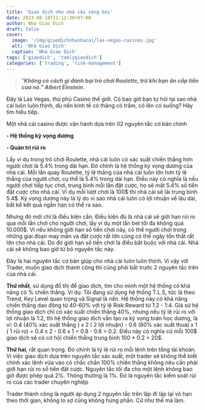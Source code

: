 ```yaml
---
title: 'Giao dịch như nhà cái sòng bài'
date: 2023-08-18T11:12:30+07:00
author: Nha Giao Dich
draft: false
cover:
  image: '/img/giaodichnhunhacai/las-vegas-casinos.jpg'
  alt: 'Nhà Giao Dịch'
  caption: 'Nhà Giao Dịch'
tags: ['giaodich', 'tamlygiaodich']
categories: ['trading', 'risk-management']
---
```


> "**_Không có cách gì đánh bại trò chơi Roulette, trừ khi bạn ăn cắp tiền của nó." Albert Einstein_**.

Đây là Las Vegas, thủ phủ Casino thế giới. Có bao giờ bạn tự hỏi tại sao nhà cái luôn luôn thịnh, dù nền kinh tế có thăng có trầm, có lên có xuống? Hãy tìm hiểu tiếp.

Một nhà cái casino được vận hành dựa trên 02 nguyên tắc cơ bản chính

**\- Hệ thống kỳ vọng dương**

**\- Quản trị rủi ro**

Lấy ví dụ trong trò chơi Roulette, nhà cái luôn có xác suất chiến thắng hơn người chơi là 5.4% trong dài hạn. Đó chính là hệ thống kỳ vọng dương của nhà cái. Mỗi lần quay Roulette, tỷ lệ thắng của nhà cái luôn lớn hơn tỷ lệ thắng của người chơi, cụ thể là 5.4% trong dài hạn. Điều này có nghĩa là nếu người chơi tiếp tục chơi, trung bình mỗi lần đặt cược, họ sẽ mất 5.4% số tiền đặt cược cho nhà cái. Ví dụ mỗi lượt chơi là 100$ thì nhà cái sẽ lãi trung bình 5.4$. Kỳ vọng dương này là lý do vì sao nhà cái luôn có lợi nhuận về lâu dài, bất kể kết quả ngắn hạn có thể ra sao.

Nhưng đó mới chỉ là điều kiện cần. Điều kiện đủ là nhà cái sẽ giới hạn rủi ro qua mỗi lần chơi cho người chơi, lấy ví dụ một lần bet tối đa không quá 10.000$. Vì nếu không giới hạn số tiền chơi này, có thể người chơi trong những giai đoạn may mắn và đặt cược rất lớn cũng có thể ngây tổn thất rất lớn cho nhà cái. Do đó giới hạn số tiền chơi là điều bắt buộc với nhà cái. Nhà cái sẽ không bao giờ từ bỏ nguyên tắc này.

Đây là hai nguyên tắc cơ bản giúp cho nhà cái luôn luôn thịnh. Vì vậy với Trader, muốn giao dịch thành công thì cũng phải bắt trước 2 nguyên tắc trên của nhà cái.

**Thứ nhất**, sử dụng đồ thị để giao dịch, tìm cho mình một hệ thống có khả năng có % chiến thắng. Ví dụ: Tôi đang sử dụng hệ thống T.L.S, tức là theo Trend, Key Level quan trọng và Signal là nến. Hệ thống này có khả năng chiến thắng dao động từ 40-60% với tỷ lệ Risk:Reward từ 1:2 - 1:4. Giả sử hệ thống giao dịch chỉ có xác suất chiến thắng 40%, nhưng nếu tỷ lệ rủi ro với lợi nhuận là 1:2, thì hệ thống giao dịch vẫn tạo ra kỳ vọng toán học dương, là vì: 0.4 (40% xác xuất thắng ) x 2 ( 2 lợi nhuận) - 0.6 (60% xác suất thua) x 1 ( 1 rủi ro) = 0.4 x 2 - 0.6 x 1 = 0.8 - 0.6 = 0.2. Điều này có nghĩa cứ mỗi 100$ giao dịch sẽ có cơ hội chiến thắng trung bình 100 \* 0.2 = 20$.

**Thứ hai**, rất quan trọng. Đó chính là tỷ lệ rủi ro mỗi lệnh trên tổng tài khoản. Vì việc giao dịch dựa trên nguyên tắc xác suất, một trader sẽ không thể biết chính xác lệnh vừa vào có chắc chắn 100% chiến thắng không nêu cần phải giới hạn rủi ro số tiền đặt cược. Nguyên tắc tối đa cho một lệnh không bao giờ được phép quá 2%. Thông thường là 1%. Đó là nguyên tắc kiểm soát rủi ro của các trader chuyên nghiệp

Trader thành công là người áp dụng 2 nguyên tắc trên lặp đi lặp lại vô hạn theo thời gian, không lo sợ cũng không hưng phấn. Cứ như thế mà làm.
